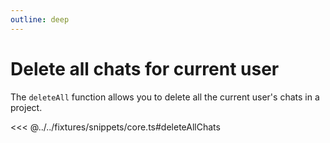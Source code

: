 ```yaml
---
outline: deep
---
```


# Delete all chats for current user

The `deleteAll` function allows you to delete all the current user's chats in a project.

<<< @../../fixtures/snippets/core.ts#deleteAllChats
